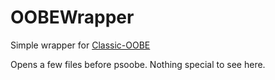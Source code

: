 # OOBEWrapper
Simple wrapper for [Classic-OOBE](https://github.com/strxproject/Classic-OOBE)

Opens a few files before psoobe. Nothing special to see here.
